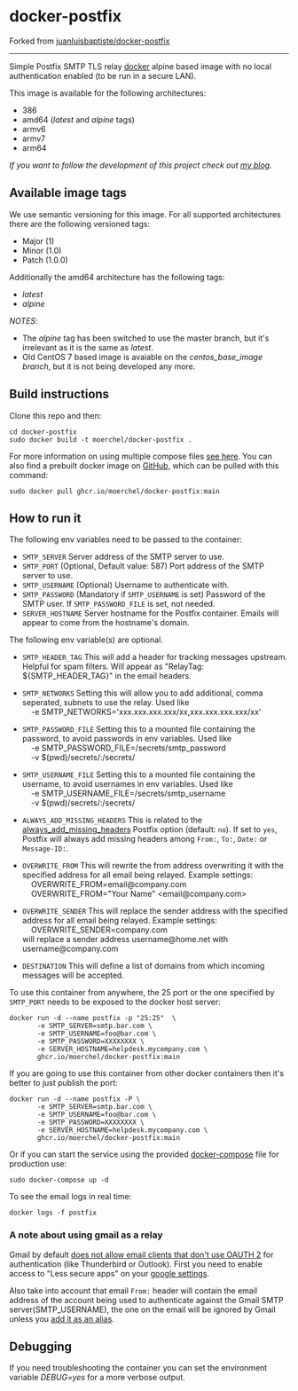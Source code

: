 # docker-postfix

Forked from [juanluisbaptiste/docker-postfix](https://github.com/juanluisbaptiste/docker-postfix)

---

Simple Postfix SMTP TLS relay [docker](http://www.docker.com) alpine based image with no local authentication enabled (to be run in a secure LAN).

This image is available for the following architectures:

* 386
* amd64 (_latest_ and _alpine_ tags)
* armv6
* armv7
* arm64

_If you want to follow the development of this project check out [my blog](https://www.juanbaptiste.tech/category/postfx)._

## Available image tags

We use semantic versioning for this image. For all supported architectures there are the following versioned tags:

* Major (1)
* Minor (1.0)
* Patch (1.0.0)

Additionally the amd64 architecture has the following tags:

* _latest_
* _alpine_

*_NOTES_*:

* The _alpine_ tag has been switched to use the master branch, but it's irrelevant as it is the same as _latest_.
* Old CentOS 7 based image is avaiable on the _centos_base_image branch_, but it is not being developed any more.

## Build instructions

Clone this repo and then:

    cd docker-postfix
    sudo docker build -t moerchel/docker-postfix .

For more information on using multiple compose files [see here](https://docs.docker.com/compose/production/). You can also find a prebuilt docker image on [GitHub](https://github.com/moerchel/docker-postfix/pkgs/container/docker-postfix), which can be pulled with this command:

    sudo docker pull ghcr.io/moerchel/docker-postfix:main

## How to run it

The following env variables need to be passed to the container:

* `SMTP_SERVER` Server address of the SMTP server to use.
* `SMTP_PORT` (Optional, Default value: 587) Port address of the SMTP server to use.
* `SMTP_USERNAME` (Optional) Username to authenticate with.
* `SMTP_PASSWORD` (Mandatory if `SMTP_USERNAME` is set) Password of the SMTP user. If `SMTP_PASSWORD_FILE` is set, not needed.
* `SERVER_HOSTNAME` Server hostname for the Postfix container. Emails will appear to come from the hostname's domain.

The following env variable(s) are optional.

* `SMTP_HEADER_TAG` This will add a header for tracking messages upstream. Helpful for spam filters. Will appear as "RelayTag: ${SMTP_HEADER_TAG}" in the email headers.

* `SMTP_NETWORKS` Setting this will allow you to add additional, comma seperated, subnets to use the relay. Used like  
&nbsp;&nbsp;&nbsp;&nbsp;-e SMTP_NETWORKS='xxx.xxx.xxx.xxx/xx,xxx.xxx.xxx.xxx/xx'

* `SMTP_PASSWORD_FILE` Setting this to a mounted file containing the password, to avoid passwords in env variables. Used like  
&nbsp;&nbsp;&nbsp;&nbsp;-e SMTP_PASSWORD_FILE=/secrets/smtp_password  
&nbsp;&nbsp;&nbsp;&nbsp;-v $(pwd)/secrets/:/secrets/

* `SMTP_USERNAME_FILE` Setting this to a mounted file containing the username, to avoid usernames in env variables. Used like  
&nbsp;&nbsp;&nbsp;&nbsp;-e SMTP_USERNAME_FILE=/secrets/smtp_username  
&nbsp;&nbsp;&nbsp;&nbsp;-v $(pwd)/secrets/:/secrets/

* `ALWAYS_ADD_MISSING_HEADERS` This is related to the [always\_add\_missing\_headers](http://www.postfix.org/postconf.5.html#always_add_missing_headers) Postfix option (default: `no`). If set to `yes`, Postfix will always add missing headers among `From:`, `To:`, `Date:` or `Message-ID:`.

* `OVERWRITE_FROM` This will rewrite the from address overwriting it with the specified address for all email being relayed. Example settings:  
&nbsp;&nbsp;&nbsp;&nbsp;OVERWRITE_FROM=email<area>@company.com  
&nbsp;&nbsp;&nbsp;&nbsp;OVERWRITE_FROM="Your Name" \<email<area>@company.com\>

* `OVERWRITE_SENDER` This will replace the sender address with the specified address for all email being relayed. Example settings:  
&nbsp;&nbsp;&nbsp;&nbsp;OVERWRITE_SENDER=company.com  
will replace a sender address username<area>@home.net with username<area>@company.com

* `DESTINATION` This will define a list of domains from which incoming messages will be accepted.

To use this container from anywhere, the 25 port or the one specified by `SMTP_PORT` needs to be exposed to the docker host server:

    docker run -d --name postfix -p "25:25"  \
           -e SMTP_SERVER=smtp.bar.com \
           -e SMTP_USERNAME=foo@bar.com \
           -e SMTP_PASSWORD=XXXXXXXX \
           -e SERVER_HOSTNAME=helpdesk.mycompany.com \
           ghcr.io/moerchel/docker-postfix:main

If you are going to use this container from other docker containers then it's better to just publish the port:

    docker run -d --name postfix -P \
           -e SMTP_SERVER=smtp.bar.com \
           -e SMTP_USERNAME=foo@bar.com \
           -e SMTP_PASSWORD=XXXXXXXX \
           -e SERVER_HOSTNAME=helpdesk.mycompany.com \           
           ghcr.io/moerchel/docker-postfix:main

Or if you can start the service using the provided [docker-compose](https://github.com/moerchel/docker-postfix/blob/main/docker-compose/docker-compose.yml) file for production use:

    sudo docker-compose up -d

To see the email logs in real time:

    docker logs -f postfix

### A note about using gmail as a relay

Gmail by default [does not allow email clients that don't use OAUTH 2](http://googleonlinesecurity.blogspot.co.uk/2014/04/new-security-measures-will-affect-older.html)
for authentication (like Thunderbird or Outlook). First you need to enable access to "Less secure apps" on your
[google settings](https://www.google.com/settings/security/lesssecureapps).

Also take into account that email `From:` header will contain the email address of the account being used to
authenticate against the Gmail SMTP server(SMTP_USERNAME), the one on the email will be ignored by Gmail unless you [add it as an alias](https://support.google.com/mail/answer/22370).

## Debugging

If you need troubleshooting the container you can set the environment variable _DEBUG=yes_ for a more verbose output.
